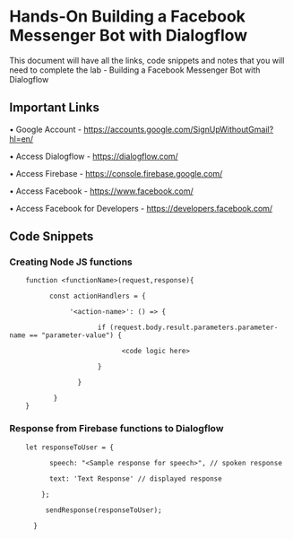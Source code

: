 # Hands-On Building a Facebook Messenger Bot with Dialogflow

This document will have all the links, code snippets and notes that you will need to complete the lab - Building a Facebook Messenger Bot with Dialogflow

## Important Links

• Google Account - https://accounts.google.com/SignUpWithoutGmail?hl=en/

• Access Dialogflow - https://dialogflow.com/

• Access Firebase - https://console.firebase.google.com/

• Access Facebook - https://www.facebook.com/

• Access Facebook for Developers - https://developers.facebook.com/

## Code Snippets

### Creating Node JS functions

```
    function <functionName>(request,response){

          const actionHandlers = {

               '<action-name>': () => {

                      if (request.body.result.parameters.parameter-name == "parameter-value") {

                            <code logic here>

                      }

                 }

           }
    }
```

### Response from Firebase functions to Dialogflow

```
    let responseToUser = {

          speech: "<Sample response for speech>", // spoken response

          text: 'Text Response' // displayed response

        };

         sendResponse(responseToUser);

      }      
```
